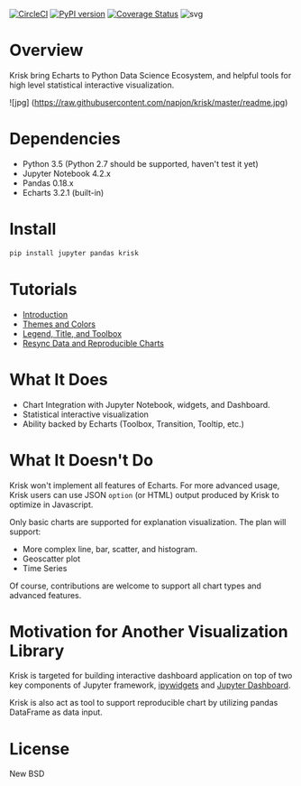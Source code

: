 [![CircleCI](https://circleci.com/gh/napjon/krisk.svg?style=shield)](https://circleci.com/gh/napjon/krisk) 
[![PyPI version](https://badge.fury.io/py/krisk.svg)](https://pypi.python.org/pypi/krisk/)
[![Coverage Status](https://img.shields.io/codecov/c/github/napjon/krisk/master.svg)](https://codecov.io/gh/napjon/krisk)
![svg](https://img.shields.io/github/license/napjon/krisk.svg)

# Overview

Krisk bring Echarts to Python Data Science Ecosystem, and helpful tools for high level statistical interactive visualization.

![jpg] (https://raw.githubusercontent.com/napjon/krisk/master/readme.jpg)

# Dependencies

* Python 3.5 (Python 2.7 should be supported, haven't test it yet)
* Jupyter Notebook 4.2.x
* Pandas 0.18.x
* Echarts 3.2.1 (built-in)

# Install
```Python
pip install jupyter pandas krisk
```


# Tutorials

* [Introduction](http://nbviewer.jupyter.org/github/napjon/krisk/blob/master/notebooks/Intro.ipynb)
* [Themes and Colors](http://nbviewer.jupyter.org/github/napjon/krisk/blob/master/notebooks/themes-colors.ipynb)
* [Legend, Title, and Toolbox](http://nbviewer.jupyter.org/github/napjon/krisk/blob/master/notebooks/legend-title-toolbox.ipynb)
* [Resync Data and Reproducible Charts](http://nbviewer.jupyter.org/github/napjon/krisk/blob/master/notebooks/resync-reproducible.ipynb)


# What It Does

* Chart Integration with Jupyter Notebook, widgets, and Dashboard.
* Statistical interactive visualization
* Ability backed by Echarts (Toolbox, Transition, Tooltip, etc.)

# What It Doesn't Do

Krisk won't implement all features of Echarts. For more advanced usage, Krisk users can use JSON `option` (or HTML) output produced by Krisk to optimize in Javascript. 

Only basic charts are supported for explanation visualization.  The plan will support:

* More complex line, bar, scatter, and histogram.
* Geoscatter plot
* Time Series

Of course, contributions are welcome to support all chart types and advanced features.

# Motivation for Another Visualization Library

Krisk is targeted for building interactive dashboard application on top of two key components of Jupyter framework, [ipywidgets](https://ipywidgets.readthedocs.io/en/latest/) and [Jupyter Dashboard](https://github.com/jupyter-incubator/dashboards).

Krisk is also act as tool to support reproducible chart by utilizing pandas DataFrame as data input.

# License

New BSD
